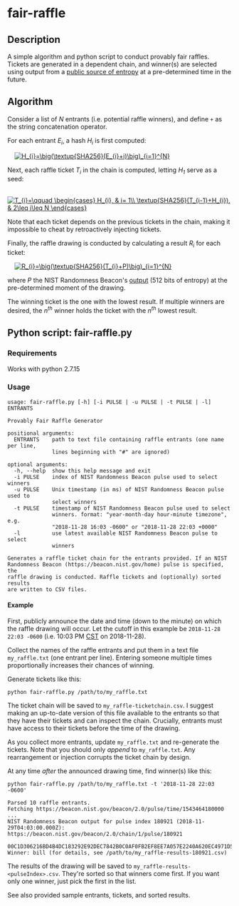 # fair-raffle

## Description

A simple algorithm and python script to conduct provably fair raffles. Tickets are generated in a dependent chain, and winner(s) are selected using output from a [public source of entropy](https://www.nist.gov/programs-projects/nist-randomness-beacon) at a pre-determined time in the future.

## Algorithm

Consider a list of *N* entrants (i.e. potential raffle winners), and define `+` as the string concatenation operator.

For each entrant *E<sub>i</sub>*, a hash *H<sub>i</sub>* is first computed:

&nbsp;&nbsp;&nbsp;&nbsp;<a href="https://www.codecogs.com/eqnedit.php?latex=H_{i}=\big(\textup{SHA256}(E_{i}&plus;i)\big)_{i=1}^{N}" target="_blank"><img src="https://latex.codecogs.com/gif.latex?H_{i}=\big(\textup{SHA256}(E_{i}&plus;i)\big)_{i=1}^{N}" title="H_{i}=\big(\textup{SHA256}(E_{i}+i)\big)_{i=1}^{N}" /></a>

Next, each raffle ticket *T<sub>i</sub>* in the chain is computed, letting *H<sub>1</sub>* serve as a seed:

&nbsp;&nbsp;&nbsp;&nbsp;<a href="https://www.codecogs.com/eqnedit.php?latex=T_{i}=\qquad&space;\begin{cases}&space;H_{i},&space;&&space;i=&space;1\\&space;\textup{SHA256}(T_{i-1}&plus;H_{i}),&space;&&space;2\leq&space;i\leq&space;N&space;\end{cases}" target="_blank"><img src="https://latex.codecogs.com/gif.latex?T_{i}=\qquad&space;\begin{cases}&space;H_{i},&space;&&space;i=&space;1\\&space;\textup{SHA256}(T_{i-1}&plus;H_{i}),&space;&&space;2\leq&space;i\leq&space;N&space;\end{cases}" title="T_{i}=\qquad \begin{cases} H_{i}, & i= 1\\ \textup{SHA256}(T_{i-1}+H_{i}), & 2\leq i\leq N \end{cases}" /></a>

Note that each ticket depends on the previous tickets in the chain, making it impossible to cheat by retroactively injecting tickets. 

Finally, the raffle drawing is conducted by calculating a result *R<sub>i</sub>* for each ticket:

&nbsp;&nbsp;&nbsp;&nbsp;<a href="https://www.codecogs.com/eqnedit.php?latex=R_{i}=\big(\textup{SHA256}(T_{i}&plus;P)\big)_{i=1}^{N}" target="_blank"><img src="https://latex.codecogs.com/gif.latex?R_{i}=\big(\textup{SHA256}(T_{i}&plus;P)\big)_{i=1}^{N}" title="R_{i}=\big(\textup{SHA256}(T_{i}+P)\big)_{i=1}^{N}" /></a>

where *P* the NIST Randomness Beacon's [output](https://beacon.nist.gov/home) (512 bits of entropy) at the pre-determined moment of the drawing.

The winning ticket is the one with the lowest result. If multiple winners are desired, the *n<sup>th</sup>* winner holds the ticket with the *n<sup>th</sup>* lowest result.

## Python script: fair-raffle.py

### Requirements

Works with python 2.7.15

### Usage


```
usage: fair-raffle.py [-h] [-i PULSE | -u PULSE | -t PULSE | -l] ENTRANTS

Provably Fair Raffle Generator

positional arguments:
  ENTRANTS    path to text file containing raffle entrants (one name per line,
              lines beginning with "#" are ignored)

optional arguments:
  -h, --help  show this help message and exit
  -i PULSE    index of NIST Randomness Beacon pulse used to select winners
  -u PULSE    Unix timestamp (in ms) of NIST Randomness Beacon pulse used to
              select winners
  -t PULSE    timestamp of NIST Randomness Beacon pulse used to select
              winners. format: "year-month-day hour-minute timezone", e.g.
              "2018-11-28 16:03 -0600" or "2018-11-28 22:03 +0000"
  -l          use latest available NIST Randomness Beacon pulse to select
              winners

Generates a raffle ticket chain for the entrants provided. If an NIST
Randomness Beacon (https://beacon.nist.gov/home) pulse is specified, the
raffle drawing is conducted. Raffle tickets and (optionally) sorted results
are written to CSV files.
```

#### Example

First, publicly announce the date and time (down to the minute) on which the raffle drawing will occur. Let the cutoff in this example be `2018-11-28 22:03 -0600` (i.e. 10:03 PM [CST](https://en.wikipedia.org/wiki/UTC%E2%88%9206:00) on 2018-11-28).

Collect the names of the raffle entrants and put them in a text file `my_raffle.txt` (one entrant per line). Entering someone multiple times proportionally increases their chances of winning.

Generate tickets like this:

    python fair-raffle.py /path/to/my_raffle.txt

The ticket chain will be saved to `my_raffle-ticketchain.csv`. I suggest making an up-to-date version of this file available to the entrants so that they have their tickets and can inspect the chain. Crucially, entrants must have access to their tickets before the time of the drawing.

As you collect more entrants, update `my_raffle.txt` and re-generate the tickets. Note that you should only *append* to `my_raffle.txt`. Any rearrangement or injection corrupts the ticket chain by design.

At any time *after* the announced drawing time, find winner(s) like this:

```
python fair-raffle.py /path/to/my_raffle.txt -t '2018-11-28 22:03 -0600'

Parsed 10 raffle entrants.
Fetching https://beacon.nist.gov/beacon/2.0/pulse/time/1543464180000 ...
NIST Randomness Beacon output for pulse index 180921 (2018-11-29T04:03:00.000Z): https://beacon.nist.gov/beacon/2.0/chain/1/pulse/180921
  00C1D306216BD4B4DC183292E92DEC7842B0C0AF0FB2EF8EE7A057E2240A620EC4971D579A69DABCB134850C1C62B4D0C25EEEED68E83B2BC4FB091BEBE7D176
Winner: bill (for details, see /path/to/my_raffle-results-180921.csv)
```

The results of the drawing will be saved to `my_raffle-results-<pulseIndex>.csv`. They're sorted so that winners come first. If you want only one winner, just pick the first in the list.

See also provided sample entrants, tickets, and sorted results.

